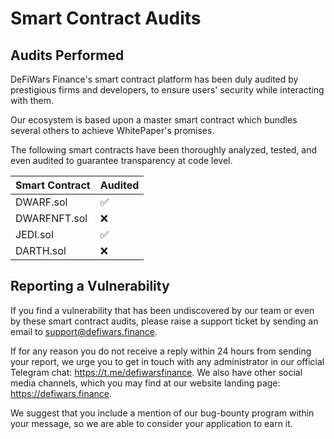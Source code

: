 # Smart Contract Audits

## Audits Performed

DeFiWars Finance's smart contract platform has been duly audited by prestigious
firms and developers, to ensure users' security while interacting with them.

Our ecosystem is based upon a master smart contract which bundles several others
to achieve WhitePaper's promises.

The following smart contracts have been thoroughly analyzed, tested, and even
audited to guarantee transparency at code level.

| Smart Contract | Audited            |
| -------------- | ------------------ |
| DWARF.sol      | :white_check_mark: |
| DWARFNFT.sol   | :x:                |
| JEDI.sol       | :white_check_mark: |
| DARTH.sol      | :x:                |

## Reporting a Vulnerability

If you find a vulnerability that has been undiscovered by our team or even by
these smart contract audits, please raise a support ticket by sending an email
to support@defiwars.finance.

If for any reason you do not receive a reply within 24 hours from sending your
report, we urge you to get in touch with any administrator in our official Telegram
chat: https://t.me/defiwarsfinance. We also have other social media channels, which
you may find at our website landing page: https://defiwars.finance.

We suggest that you include a mention of our bug-bounty program within your message,
so we are able to consider your application to earn it.
